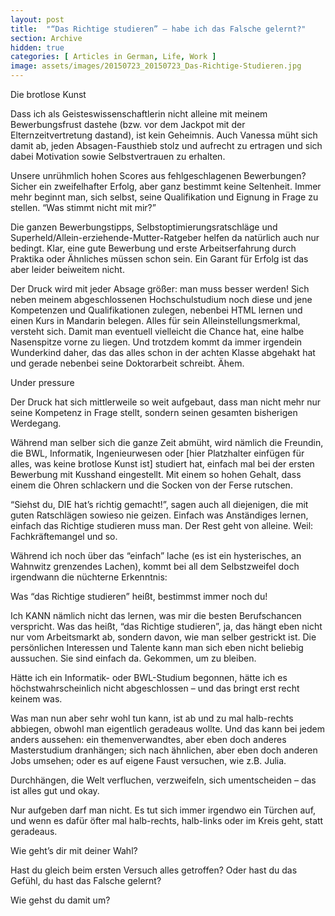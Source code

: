 ```yaml
---
layout: post
title:  "“Das Richtige studieren” – habe ich das Falsche gelernt?"
section: Archive
hidden: true
categories: [ Articles in German, Life, Work ]
image: assets/images/20150723_20150723_Das-Richtige-Studieren.jpg
---
```



Die brotlose Kunst

Dass ich als Geisteswissenschaftlerin nicht alleine mit meinem Bewerbungsfrust dastehe (bzw. vor dem Jackpot mit der Elternzeitvertretung dastand), ist kein Geheimnis. Auch Vanessa müht sich damit ab, jeden Absagen-Fausthieb stolz und aufrecht zu ertragen und sich dabei Motivation sowie Selbstvertrauen zu erhalten.

Unsere unrühmlich hohen Scores aus fehlgeschlagenen Bewerbungen? Sicher ein zweifelhafter Erfolg, aber ganz bestimmt keine Seltenheit. Immer mehr beginnt man, sich selbst, seine Qualifikation und Eignung in Frage zu stellen. “Was stimmt nicht mit mir?”

Die ganzen Bewerbungstipps, Selbstoptimierungsratschläge und Superheld/Allein-erziehende-Mutter-Ratgeber helfen da natürlich auch nur bedingt. Klar, eine gute Bewerbung und erste Arbeitserfahrung durch Praktika oder Ähnliches müssen schon sein. Ein Garant für Erfolg ist das aber leider beiweitem nicht.

Der Druck wird mit jeder Absage größer: man muss besser werden! Sich neben meinem abgeschlossenen Hochschulstudium noch diese und jene Kompetenzen und Qualifikationen zulegen, nebenbei HTML lernen und einen Kurs in Mandarin belegen. Alles für sein Alleinstellungsmerkmal, versteht sich. Damit man eventuell vielleicht die Chance hat, eine halbe Nasenspitze vorne zu liegen. Und trotzdem kommt da immer irgendein Wunderkind daher, das das alles schon in der achten Klasse abgehakt hat und gerade nebenbei seine Doktorarbeit schreibt. Ähem.

Under pressure

Der Druck hat sich mittlerweile so weit aufgebaut, dass man nicht mehr nur seine Kompetenz in Frage stellt, sondern seinen gesamten bisherigen Werdegang.

Während man selber sich die ganze Zeit abmüht, wird nämlich die Freundin, die BWL, Informatik, Ingenieurwesen oder [hier Platzhalter einfügen für alles, was keine brotlose Kunst ist] studiert hat, einfach mal bei der ersten Bewerbung mit Kusshand eingestellt. Mit einem so hohen Gehalt, dass einem die Ohren schlackern und die Socken von der Ferse rutschen.

“Siehst du, DIE hat’s richtig gemacht!”, sagen auch all diejenigen, die mit guten Ratschlägen sowieso nie geizen. Einfach was Anständiges lernen, einfach das Richtige studieren muss man. Der Rest geht von alleine. Weil: Fachkräftemangel und so.

Während ich noch über das “einfach” lache (es ist ein hysterisches, an Wahnwitz grenzendes Lachen), kommt bei all dem Selbstzweifel doch irgendwann die nüchterne Erkenntnis:

Was “das Richtige studieren” heißt, bestimmst immer noch du!

Ich KANN nämlich nicht das lernen, was mir die besten Berufschancen verspricht. Was das heißt, “das Richtige studieren”, ja, das hängt eben nicht nur vom Arbeitsmarkt ab, sondern davon, wie man selber gestrickt ist. Die persönlichen Interessen und Talente kann man sich eben nicht beliebig aussuchen. Sie sind einfach da. Gekommen, um zu bleiben.

Hätte ich ein Informatik- oder BWL-Studium begonnen, hätte ich es höchstwahrscheinlich nicht abgeschlossen – und das bringt erst recht keinem was.

Was man nun aber sehr wohl tun kann, ist ab und zu mal halb-rechts abbiegen, obwohl man eigentlich geradeaus wollte. Und das kann bei jedem anders aussehen: ein themenverwandtes, aber eben doch anderes Masterstudium dranhängen; sich nach ähnlichen, aber eben doch anderen Jobs umsehen; oder es auf eigene Faust versuchen, wie z.B. Julia.

Durchhängen, die Welt verfluchen, verzweifeln, sich umentscheiden – das ist alles gut und okay.

Nur aufgeben darf man nicht. Es tut sich immer irgendwo ein Türchen auf, und wenn es dafür öfter mal halb-rechts, halb-links oder im Kreis geht, statt geradeaus.

Wie geht’s dir mit deiner Wahl?

Hast du gleich beim ersten Versuch alles getroffen? Oder hast du das Gefühl, du hast das Falsche gelernt?

Wie gehst du damit um?

 

